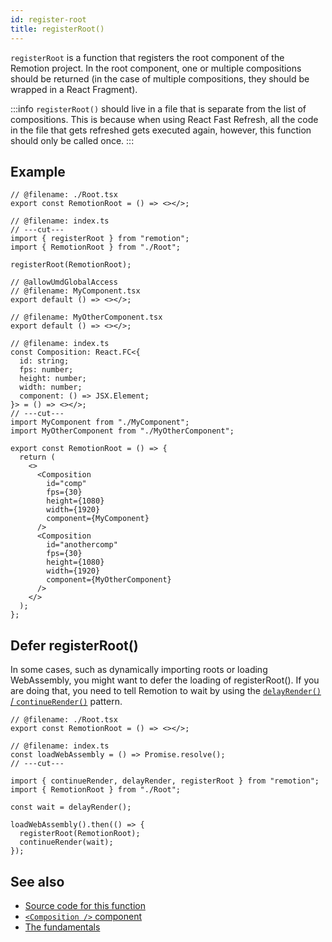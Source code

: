 ```yaml
---
id: register-root
title: registerRoot()
---
```


`registerRoot` is a function that registers the root component of the Remotion project. In the root component, one or multiple compositions should be returned (in the case of multiple compositions, they should be wrapped in a React Fragment).

:::info
`registerRoot()` should live in a file that is separate from the list of compositions. This is because when using React Fast Refresh, all the code in the file that gets refreshed gets executed again, however, this function should only be called once.
:::

## Example

```tsx twoslash title="src/index.ts"
// @filename: ./Root.tsx
export const RemotionRoot = () => <></>;

// @filename: index.ts
// ---cut---
import { registerRoot } from "remotion";
import { RemotionRoot } from "./Root";

registerRoot(RemotionRoot);
```

```tsx twoslash title="src/Root.tsx"
// @allowUmdGlobalAccess
// @filename: MyComponent.tsx
export default () => <></>;

// @filename: MyOtherComponent.tsx
export default () => <></>;

// @filename: index.ts
const Composition: React.FC<{
  id: string;
  fps: number;
  height: number;
  width: number;
  component: () => JSX.Element;
}> = () => <></>;
// ---cut---
import MyComponent from "./MyComponent";
import MyOtherComponent from "./MyOtherComponent";

export const RemotionRoot = () => {
  return (
    <>
      <Composition
        id="comp"
        fps={30}
        height={1080}
        width={1920}
        component={MyComponent}
      />
      <Composition
        id="anothercomp"
        fps={30}
        height={1080}
        width={1920}
        component={MyOtherComponent}
      />
    </>
  );
};
```

## Defer registerRoot()

In some cases, such as dynamically importing roots or loading WebAssembly, you might want to defer the loading of registerRoot(). If you are doing that, you need to tell Remotion to wait by using the [`delayRender()` / `continueRender()`](/docs/delay-render) pattern.

```tsx twoslash
// @filename: ./Root.tsx
export const RemotionRoot = () => <></>;

// @filename: index.ts
const loadWebAssembly = () => Promise.resolve();
// ---cut---

import { continueRender, delayRender, registerRoot } from "remotion";
import { RemotionRoot } from "./Root";

const wait = delayRender();

loadWebAssembly().then(() => {
  registerRoot(RemotionRoot);
  continueRender(wait);
});
```

## See also

- [Source code for this function](https://github.com/remotion-dev/remotion/blob/main/packages/core/src/register-root.ts)
- [`<Composition />` component](/docs/composition)
- [The fundamentals](/docs/the-fundamentals)
